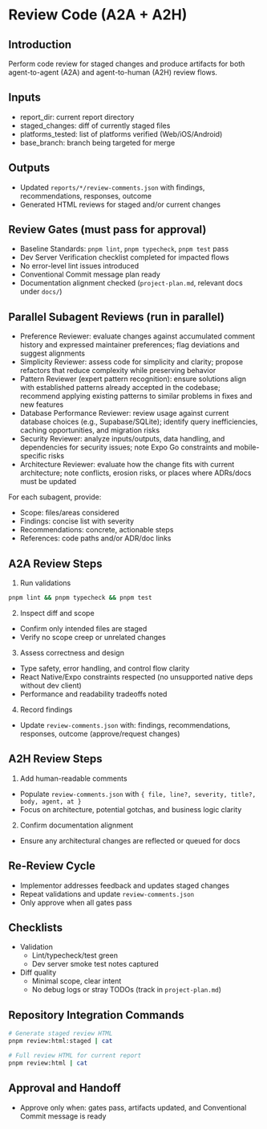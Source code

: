 # Review Code (A2A + A2H)

## Introduction

Perform code review for staged changes and produce artifacts for both agent-to-agent (A2A) and agent-to-human (A2H) review flows.

## Inputs

- report_dir: current report directory
- staged_changes: diff of currently staged files
- platforms_tested: list of platforms verified (Web/iOS/Android)
- base_branch: branch being targeted for merge

## Outputs

- Updated `reports/*/review-comments.json` with findings, recommendations, responses, outcome
- Generated HTML reviews for staged and/or current changes

## Review Gates (must pass for approval)

- Baseline Standards: `pnpm lint`, `pnpm typecheck`, `pnpm test` pass
- Dev Server Verification checklist completed for impacted flows
- No error-level lint issues introduced
- Conventional Commit message plan ready
- Documentation alignment checked (`project-plan.md`, relevant docs under `docs/`)

## Parallel Subagent Reviews (run in parallel)

- Preference Reviewer: evaluate changes against accumulated comment history and expressed maintainer preferences; flag deviations and suggest alignments
- Simplicity Reviewer: assess code for simplicity and clarity; propose refactors that reduce complexity while preserving behavior
- Pattern Reviewer (expert pattern recognition): ensure solutions align with established patterns already accepted in the codebase; recommend applying existing patterns to similar problems in fixes and new features
- Database Performance Reviewer: review usage against current database choices (e.g., Supabase/SQLite); identify query inefficiencies, caching opportunities, and migration risks
- Security Reviewer: analyze inputs/outputs, data handling, and dependencies for security issues; note Expo Go constraints and mobile-specific risks
- Architecture Reviewer: evaluate how the change fits with current architecture; note conflicts, erosion risks, or places where ADRs/docs must be updated

For each subagent, provide:

- Scope: files/areas considered
- Findings: concise list with severity
- Recommendations: concrete, actionable steps
- References: code paths and/or ADR/doc links

## A2A Review Steps

1. Run validations

```bash
pnpm lint && pnpm typecheck && pnpm test
```

2. Inspect diff and scope

- Confirm only intended files are staged
- Verify no scope creep or unrelated changes

3. Assess correctness and design

- Type safety, error handling, and control flow clarity
- React Native/Expo constraints respected (no unsupported native deps without dev client)
- Performance and readability tradeoffs noted

4. Record findings

- Update `review-comments.json` with: findings, recommendations, responses, outcome (approve/request changes)

## A2H Review Steps

1. Add human-readable comments

- Populate `review-comments.json` with `{ file, line?, severity, title?, body, agent, at }`
- Focus on architecture, potential gotchas, and business logic clarity

2. Confirm documentation alignment

- Ensure any architectural changes are reflected or queued for docs

## Re-Review Cycle

- Implementor addresses feedback and updates staged changes
- Repeat validations and update `review-comments.json`
- Only approve when all gates pass

## Checklists

- Validation
  - Lint/typecheck/test green
  - Dev server smoke test notes captured
- Diff quality
  - Minimal scope, clear intent
  - No debug logs or stray TODOs (track in `project-plan.md`)

## Repository Integration Commands

```bash
# Generate staged review HTML
pnpm review:html:staged | cat

# Full review HTML for current report
pnpm review:html | cat
```

## Approval and Handoff

- Approve only when: gates pass, artifacts updated, and Conventional Commit message is ready
